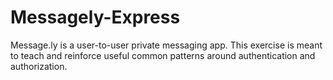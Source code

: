 # Messagely-Express
Message.ly is a user-to-user private messaging app. This exercise is meant to teach and reinforce useful common patterns around authentication and authorization.
